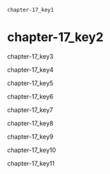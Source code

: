 ```ngMeta
chapter-17_key1
```
# chapter-17_key2
chapter-17_key3

chapter-17_key4

chapter-17_key5

chapter-17_key6

chapter-17_key7

chapter-17_key8

chapter-17_key9

chapter-17_key10

chapter-17_key11